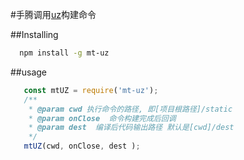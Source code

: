#手腾调用[uz](https://www.npmjs.com/package/uz)构建命令

##Installing

```sh
  npm install -g mt-uz
```

##usage
```javascript
   const mtUZ = require('mt-uz');
   /**
    * @param cwd 执行命令的路径, 即[项目根路径]/static
    * @param onClose  命令构建完成后回调
    * @param dest  编译后代码输出路径 默认是[cwd]/dest
    */
   mtUZ(cwd, onClose, dest );
```
